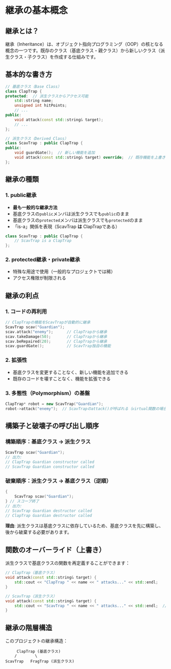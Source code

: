 # 継承の基本概念

## 継承とは？

継承（Inheritance）は、オブジェクト指向プログラミング（OOP）の核となる概念の一つです。既存のクラス（基底クラス・親クラス）から新しいクラス（派生クラス・子クラス）を作成する仕組みです。

## 基本的な書き方

```cpp
// 基底クラス（Base Class）
class ClapTrap {
protected:  // 派生クラスからアクセス可能
    std::string name;
    unsigned int hitPoints;
    // ...
public:
    void attack(const std::string& target);
    // ...
};

// 派生クラス（Derived Class）
class ScavTrap : public ClapTrap {
public:
    void guardGate();  // 新しい機能を追加
    void attack(const std::string& target) override;  // 既存機能を上書き
};
```

## 継承の種類

### 1. public継承
- **最も一般的な継承方法**
- 基底クラスの`public`メンバは派生クラスでも`public`のまま
- 基底クラスの`protected`メンバは派生クラスでも`protected`のまま
- 「is-a」関係を表現（ScavTrap **は** ClapTrapである）

```cpp
class ScavTrap : public ClapTrap {
    // ScavTrap is a ClapTrap
};
```

### 2. protected継承・private継承
- 特殊な用途で使用（一般的なプロジェクトでは稀）
- アクセス権限が制限される

## 継承の利点

### 1. コードの再利用
```cpp
// ClapTrapの機能をScavTrapが自動的に継承
ScavTrap scav("Guardian");
scav.attack("enemy");      // ClapTrapから継承
scav.takeDamage(50);       // ClapTrapから継承  
scav.beRepaired(20);       // ClapTrapから継承
scav.guardGate();          // ScavTrap独自の機能
```

### 2. 拡張性
- 基底クラスを変更することなく、新しい機能を追加できる
- 既存のコードを壊すことなく、機能を拡張できる

### 3. 多態性（Polymorphism）の基盤
```cpp
ClapTrap* robot = new ScavTrap("Guardian");
robot->attack("enemy");  // ScavTrapのattack()が呼ばれる（virtual関数の場合）
```

## 構築子と破壊子の呼び出し順序

### 構築順序：基底クラス → 派生クラス
```cpp
ScavTrap scav("Guardian");
// 出力:
// ClapTrap Guardian constructor called
// ScavTrap Guardian constructor called
```

### 破棄順序：派生クラス → 基底クラス（逆順）
```cpp
{
    ScavTrap scav("Guardian");
} // スコープ終了
// 出力:
// ScavTrap Guardian destructor called
// ClapTrap Guardian destructor called
```

**理由**: 派生クラスは基底クラスに依存しているため、基底クラスを先に構築し、後から破棄する必要があります。

## 関数のオーバーライド（上書き）

派生クラスで基底クラスの関数を再定義することができます：

```cpp
// ClapTrap（基底クラス）
void attack(const std::string& target) {
    std::cout << "ClapTrap " << name << " attacks..." << std::endl;
}

// ScavTrap（派生クラス）
void attack(const std::string& target) {
    std::cout << "ScavTrap " << name << " attacks..." << std::endl;  // 異なるメッセージ
}
```

## 継承の階層構造

このプロジェクトの継承構造：

```
     ClapTrap (基底クラス)
    /        \
ScavTrap   FragTrap (派生クラス)
```
